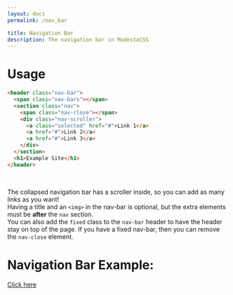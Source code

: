 ```yaml
---
layout: docs
permalink: /nav_bar

title: Navigation Bar
description: The navigation bar in ModestaCSS
---
```

# Usage
```html
<header class="nav-bar">
  <span class="nav-bars"></span>
  <section class="nav">
    <span class="nav-close"></span>
    <div class="nav-scroller">
      <a class="selected" href="#">Link 1</a>
      <a href="#">Link 2</a>
      <a href="#">Link 3</a>
    </div>
  </section>
  <h1>Example Site</h1>
</header>
```
<br>

The collapsed navigation bar has a scroller inside, so you can add as many links as you want!  
Having a title and an `<img>` in the nav-bar is optional, but the extra elements must be **after** the `nav` section.  
You can also add the `fixed` class to the `nav-bar` header to have the header stay on top of the page. If you have a fixed nav-bar, then you can remove the `nav-close` element.

# Navigation Bar Example:
[Click here](../examples/nav_bar)